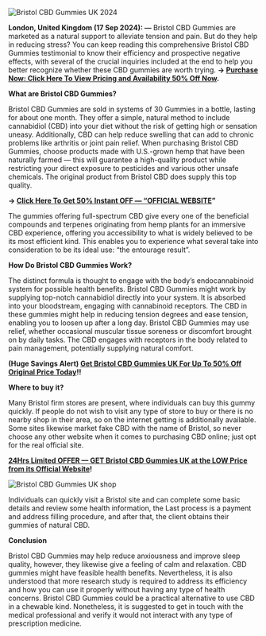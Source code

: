 ![Bristol CBD Gummies UK 2024](https://github.com/user-attachments/assets/ddc905fb-fa7d-432d-a4db-2275208985d4)




**London, United Kingdom (17 Sep 2024): —** Bristol CBD Gummies are marketed as a natural support to alleviate tension and pain. But do they help in reducing stress?
You can keep reading this comprehensive Bristol CBD Gummies testimonial to know their efficiency and prospective negative effects, with several of the crucial inquiries included at the end to help you better recognize whether these CBD gummies are worth trying. **→ [Purchase Now: Click Here To View Pricing and Availability 50% Off Now](https://supplementcarts.com/bristol-cbd-gummies-official).**


**What are Bristol CBD Gummies?**

Bristol CBD Gummies are sold in systems of 30 Gummies in a bottle, lasting for about one month. They offer a simple, natural method to include cannabidiol (CBD) into your diet without the risk of getting high or sensation uneasy. Additionally, CBD can help reduce swelling that can add to chronic problems like arthritis or joint pain relief.
When purchasing Bristol CBD Gummies, choose products made with U.S.-grown hemp that have been naturally farmed — this will guarantee a high-quality product while restricting your direct exposure to pesticides and various other unsafe chemicals. The original product from Bristol CBD does supply this top quality.


**→ [Click Here To Get 50% Instant OFF — “OFFICIAL WEBSITE](https://supplementcarts.com/bristol-cbd-gummies-official)”**


The gummies offering full-spectrum CBD give every one of the beneficial compounds and terpenes originating from hemp plants for an immersive CBD experience, offering you accessibility to what is widely believed to be its most efficient kind. This enables you to experience what several take into consideration to be its ideal use: “the entourage result”.


**How Do Bristol CBD Gummies Work?**

The distinct formula is thought to engage with the body’s endocannabinoid system for possible health benefits. Bristol CBD Gummies might work by supplying top-notch cannabidiol directly into your system. It is absorbed into your bloodstream, engaging with cannabinoid receptors. The CBD in these gummies might help in reducing tension degrees and ease tension, enabling you to loosen up after a long day.
Bristol CBD Gummies may use relief, whether occasional muscular tissue soreness or discomfort brought on by daily tasks. The CBD engages with receptors in the body related to pain management, potentially supplying natural comfort.


**(Huge Savings Alert) [Get Bristol CBD Gummies UK For Up To 50% Off Original Price Today](https://supplementcarts.com/bristol-cbd-gummies-official)!!**


**Where to buy it?**

Many Bristol firm stores are present, where individuals can buy this gummy quickly. If people do not wish to visit any type of store to buy or there is no nearby shop in their area, so on the internet getting is additionally available. Some sites likewise market fake CBD with the name of Bristol, so never choose any other website when it comes to purchasing CBD online; just opt for the real official site.


**[24Hrs Limited OFFER — GET Bristol CBD Gummies UK at the LOW Price from its Official Website](https://supplementcarts.com/bristol-cbd-gummies-official)!**


![Bristol CBD Gummies UK shop](https://github.com/user-attachments/assets/cbb20d6b-666d-4e0d-ba4b-21fd71090d64)




Individuals can quickly visit a Bristol site and can complete some basic details and review some health information, the Last process is a payment and address filling procedure, and after that, the client obtains their gummies of natural CBD. 


**Conclusion**

Bristol CBD Gummies may help reduce anxiousness and improve sleep quality, however, they likewise give a feeling of calm and relaxation.
CBD gummies might have feasible health benefits. Nevertheless, it is also understood that more research study is required to address its efficiency and how you can use it properly without having any type of health concerns. Bristol CBD Gummies could be a practical alternative to use CBD in a chewable kind. Nonetheless, it is suggested to get in touch with the medical professional and verify it would not interact with any type of prescription medicine.

